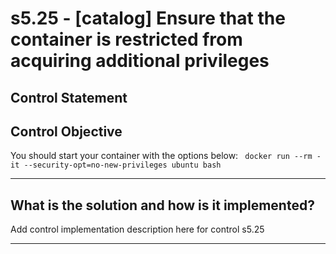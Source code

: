 # s5.25 - \[catalog\] Ensure that  the container is restricted from acquiring additional privileges

## Control Statement

## Control Objective

You should start your container with the options below:  ```  docker run --rm -it --security-opt=no-new-privileges ubuntu bash  ```

______________________________________________________________________

## What is the solution and how is it implemented?

Add control implementation description here for control s5.25

______________________________________________________________________
